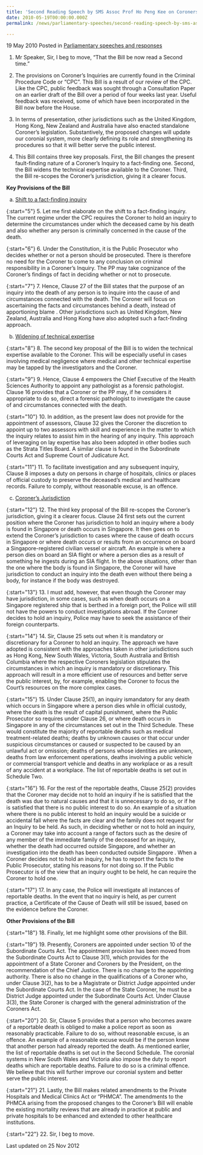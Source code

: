 ```yaml
---
title: 'Second Reading Speech by SMS Assoc Prof Ho Peng Kee on Coroners Bill'
date: 2010-05-19T00:00:00.000Z
permalink: /news/parliamentary-speeches/second-reading-speech-by-sms-assoc-prof-ho-peng-kee-on-coroners-bill/

---
```



19 May 2010 Posted in [Parliamentary speeches and responses](/news/parliamentary-speeches)

1. Mr Speaker, Sir, I beg to move, “That the Bill be now read a Second time.”

2. The provisions on Coroner’s Inquiries are currently found in the Criminal Procedure Code or “CPC”. This Bill is a result of our review of the CPC. Like the CPC, public feedback was sought through a Consultation Paper on an earlier draft of the Bill over a period of four weeks last year. Useful feedback was received, some of which have been incorporated in the Bill now before the House.

3. In terms of presentation, other jurisdictions such as the United Kingdom, Hong Kong, New Zealand and Australia have also enacted standalone Coroner’s legislation. Substantively, the proposed changes will update our coronial system, more clearly defining its role and strengthening its procedures so that it will better serve the public interest.

4. This Bill contains three key proposals. First, the Bill changes the present fault-finding nature of a Coroner’s Inquiry to a fact-finding one. Second, the Bill widens the technical expertise available to the Coroner. Third, the Bill re-scopes the Coroner’s jurisdiction, giving it a clearer focus. 

**Key Provisions of the Bill**


<ol style="list-style-type: lower-alpha">
<li><u>Shift to a fact-finding inquiry</u></li>
</ol>

{:start="5"}
5. Let me first elaborate on the shift to a fact-finding inquiry. The current regime under the CPC requires the Coroner to hold an inquiry to determine the circumstances under which the deceased came by his death and also whether any person is criminally concerned in the cause of the death. 

{:start="6"}
6. Under the Constitution, it is the Public Prosecutor who decides whether or not a person should be prosecuted. There is therefore no need for the Coroner to come to any conclusion on criminal responsibility in a Coroner’s Inquiry. The PP may take cognizance of the Coroner’s findings of fact in deciding whether or not to prosecute. 

{:start="7"}
7. Hence, Clause 27 of the Bill states that the purpose of an inquiry into the death of any person is to inquire into the cause of and circumstances connected with the death.  The Coroner will focus on ascertaining the facts and circumstances behind a death, instead of apportioning blame . Other jurisdictions such as United Kingdom, New Zealand, Australia and Hong Kong have also adopted such a fact-finding approach.  


<ol style="list-style-type: lower-alpha" start="2">
<li><u> Widening of technical expertise </u></li>  
</ol>

{:start="8"}
8. The second key proposal of the Bill is to widen the technical expertise available to the Coroner. This will be especially useful in cases involving medical negligence where medical and other technical expertise may be tapped by the investigators and the Coroner.   

{:start="9"}
9. Hence, Clause 4 empowers the Chief Executive of the Health Sciences Authority to appoint any pathologist as a forensic pathologist. Clause 16 provides that a Coroner or the PP may, if he considers it appropriate to do so, direct a forensic pathologist to investigate the cause of and circumstances connected with the death. 

{:start="10"}
10. In addition, as the present law does not provide for the appointment of assessors, Clause 32 gives the Coroner the discretion to appoint up to two assessors with skill and experience in the matter to which the inquiry relates to assist him in the hearing of any inquiry.   This approach of leveraging on lay expertise has also been adopted in other bodies such as the Strata Titles Board. A similar clause is found in the Subordinate Courts Act and Supreme Court of Judicature Act.

{:start="11"}
11. To facilitate investigation and any subsequent inquiry, Clause 8 imposes a duty on persons in charge of hospitals, clinics or places of official custody to preserve the deceased’s medical and healthcare records. Failure to comply, without reasonable excuse, is an offence.


<ol start="3" style="list-style-type: lower-alpha">
<li><u>Coroner’s Jurisdiction</u></li>  
</ol>

{:start="12"}
12. The third key proposal of the Bill re-scopes the Coroner’s jurisdiction, giving it a clearer focus.  Clause 24 first sets out the current position where the Coroner has jurisdiction to hold an inquiry where a body is found in Singapore or death occurs in Singapore. It then goes on to extend the Coroner’s jurisdiction to cases where the cause of death occurs in Singapore or where death occurs or results from an occurrence on board a Singapore-registered civilian vessel or aircraft. An example is where a person dies on board an SIA flight or where a person dies as a result of something he ingests during an SIA flight.  In the above situations, other than the one where the body is found in Singapore, the Coroner will have jurisdiction to conduct an inquiry into the death even without there being a body, for instance if the body was destroyed.

{:start="13"}
13. I must add, however, that even though the Coroner may have jurisdiction, in some cases, such as when death occurs on a Singapore registered ship that is berthed in a foreign port, the Police will still not have the powers to conduct investigations abroad. If the Coroner decides to hold an inquiry, Police may have to seek the assistance of their foreign counterparts. 

{:start="14"}
14. Sir, Clause 25 sets out when it is mandatory or discretionary for a Coroner to hold an inquiry.  The approach we have adopted is consistent with the approaches taken in other jurisdictions such as Hong Kong, New South Wales, Victoria, South Australia and British Columbia where the respective Coroners legislation stipulates the circumstances in which an inquiry is mandatory or discretionary. This approach will result in a more efficient use of resources and better serve the public interest, by, for example, enabling the Coroner to focus the Court’s resources on the more complex cases.

{:start="15"}
15. Under Clause 25(1), an inquiry ismandatory for any death which occurs in Singapore where a person dies while in official custody, where the death is the result of capital punishment, where the Public Prosecutor so requires under Clause 26, or where death occurs in Singapore in any of the circumstances set out in the Third Schedule. These would constitute the majority of reportable deaths such as medical treatment-related deaths; deaths by unknown causes or that occur under suspicious circumstances or caused or suspected to be caused by an unlawful act or omission; deaths of persons whose identities are unknown, deaths from law enforcement operations, deaths involving a public vehicle or commercial transport vehicle and deaths in any workplace or as a result of any accident at a workplace. The list of reportable deaths is set out in Schedule Two. 

{:start="16"}
16. For the rest of the reportable deaths, Clause 25(2) provides that the Coroner may decide not to hold an inquiry if he is satisfied that the death was due to natural causes and that it is unnecessary to do so, or if he is satisfied that there is no public interest to do so. An example of a situation where there is no public interest to hold an inquiry would be a suicide or accidental fall where the facts are clear and the family does not request for an Inquiry to be held. As such, in deciding whether or not to hold an inquiry, a Coroner may take into account a range of factors such as the desire of any member of the immediate family of the deceased for an inquiry, whether the death had occurred outside Singapore, and whether an investigation into the death has been conducted outside Singapore .  When a Coroner decides not to hold an inquiry, he has to report the facts to the Public Prosecutor, stating his reasons for not doing so. If the Public Prosecutor is of the view that an inquiry ought to be held, he can require the Coroner to hold one.

{:start="17"}
17. In any case, the Police will investigate all instances of reportable deaths. In the event that no inquiry is held, as per current practice, a Certificate of the Cause of Death will still be issued, based on the evidence before the Coroner. 

**Other Provisions of the Bill**

{:start="18"}
18. Finally, let me highlight some other provisions of the Bill.

{:start="19"}
19. Presently, Coroners are appointed under section 10 of the Subordinate Courts Act. The appointment provision has been moved from the Subordinate Courts Act to Clause 3(1), which provides for the appointment of a State Coroner and Coroners by the President, on the recommendation of the Chief Justice. There is no change to the appointing authority. There is also no change in the qualifications of a Coroner who, under Clause 3(2), has to be a Magistrate or District Judge appointed under the Subordinate Courts Act.   In the case of the State Coroner, he must be a District Judge appointed under the Subordinate Courts Act. Under Clause 3(3), the State Coroner is charged with the general administration of the Coroners Act.

{:start="20"}
20. Sir, Clause 5 provides that a person who becomes aware of a reportable death is obliged to make a police report as soon as reasonably practicable. Failure to do so, without reasonable excuse, is an offence. An example of a reasonable excuse would be if the person knew that another person had already reported the death. As mentioned earlier, the list of reportable deaths is set out in the Second Schedule. The coronial systems in New South Wales and Victoria also impose the duty to report deaths which are reportable deaths. Failure to do so is a criminal offence. We believe that this will further improve our coronial system and better serve the public interest. 

{:start="21"}
21. Lastly, the Bill makes related amendments to the Private Hospitals and Medical Clinics Act or “PHMCA”. The amendments to the PHMCA arising from the proposed changes to the Coroner’s Bill will enable the existing mortality reviews that are already in practice at public and private hospitals to be enhanced and extended to other healthcare institutions.

{:start="22"}
22. Sir, I beg to move.


<p class="right-side-updated">Last updated on 25 Nov 2012</p> 
